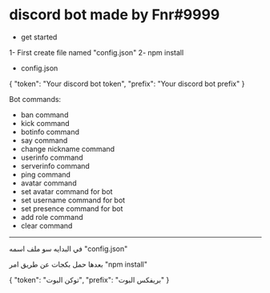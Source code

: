 # discord bot made by Fnr#9999

- get started

1- First create file named "config.json"
2- npm install

- config.json

{
    "token": "Your discord bot token",
    "prefix": "Your discord bot prefix"
}

Bot commands:
- ban command
- kick command
- botinfo command
- say command
- change nickname command
- userinfo command
- serverinfo command
- ping command
- avatar command
- set avatar command for bot
- set username command for bot
- set presence command for bot
- add role command
- clear command



---------------------------------------------------------------


في البدايه سو ملف اسمه "config.json"

بعدها حمل بكجات عن طريق امر "npm install"

{
    "token": "توكن البوت",
    "prefix": "بريفكس البوت"
}
